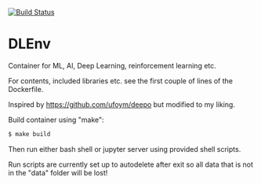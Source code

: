[![Build Status](https://travis-ci.com/konradmalik/dlenv.svg?branch=master)](https://travis-ci.com/konradmalik/dlenv)
# DLEnv

Container for ML, AI, Deep Learning, reinforcement learning etc.

For contents, included libraries etc. see the first couple of lines of the Dockerfile.

Inspired by <https://github.com/ufoym/deepo> but modified to my liking.

Build container using "make":

```bash
$ make build
```

Then run either bash shell or jupyter server using provided shell scripts.

Run scripts are currently set up to autodelete after exit so all data that is not in the "data" folder will be lost!
